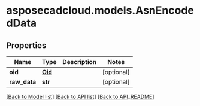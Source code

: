 # asposecadcloud.models.AsnEncodedData

## Properties
Name | Type | Description | Notes
------------ | ------------- | ------------- | -------------
**oid** | [**Oid**](Oid.md) |  | [optional] 
**raw_data** | **str** |  | [optional] 

[[Back to Model list]](API_README.md#documentation-for-models) [[Back to API list]](API_README.md#documentation-for-api-endpoints) [[Back to API_README]](API_README.md)


